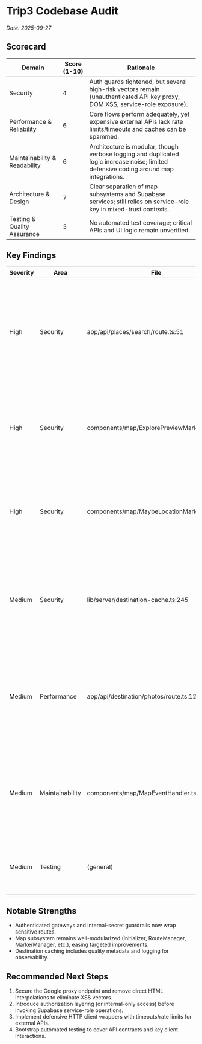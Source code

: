 # Trip3 Codebase Audit

_Date: 2025-09-27_

## Scorecard

| Domain | Score (1-10) | Rationale |
| --- | --- | --- |
| Security | 4 | Auth guards tightened, but several high-risk vectors remain (unauthenticated API key proxy, DOM XSS, service-role exposure). |
| Performance & Reliability | 6 | Core flows perform adequately, yet expensive external APIs lack rate limits/timeouts and caches can be spammed. |
| Maintainability & Readability | 6 | Architecture is modular, though verbose logging and duplicated logic increase noise; limited defensive coding around map integrations. |
| Architecture & Design | 7 | Clear separation of map subsystems and Supabase services; still relies on service-role key in mixed-trust contexts. |
| Testing & Quality Assurance | 3 | No automated test coverage; critical APIs and UI logic remain unverified. |

## Key Findings

| Severity | Area | File | Description | Recommendation |
| --- | --- | --- | --- | --- |
| High | Security | app/api/places/search/route.ts:51 | Endpoint is publicly accessible and proxies queries with the server Google Places key, enabling untrusted users to exhaust quota or incur costs. | Require authenticated sessions and/or per-user rate limiting; consider proxying via an internal secret or moving to client-side key usage with throttling. |
| High | Security | components/map/ExplorePreviewMarker.tsx:52 | Places names are interpolated into `innerHTML` without escaping, allowing XSS if upstream data contains HTML. | Sanitize text (e.g., using `textContent`) or render markers via React elements instead of raw `innerHTML`. |
| High | Security | components/map/MaybeLocationMarkers.tsx:47 | Same unescaped `innerHTML` construction for user-sourced destination names, leading to DOM XSS vectors. | Replace raw HTML injection with DOM-safe text rendering or use libraries that escape content. |
| Medium | Security | lib/server/destination-cache.ts:245 | Supabase service-role key remains callable from any authenticated user; compromised accounts can overwrite cache/log tables. | Move cache operations behind an internal secret/role or add server-side authorization filters before invoking service-role operations. |
| Medium | Performance | app/api/destination/photos/route.ts:123 | External image APIs are called sequentially with no rate limiting or timeout guards, exposing the app to latency spikes and quota burn. | Add fetch timeouts, per-user throttling, and exponential backoff; consider caching by query with expiry. |
| Medium | Maintainability | components/map/MapEventHandler.tsx:100 | Map event handlers rely on dynamic feature properties with minimal guards; console noise and duplicated logic hinder debugging. | Extract utility helpers to validate feature payloads, trim production logs, and centralize feature-state handling. |
| Medium | Testing | (general) | No automated tests cover API routes, stores, or map orchestration. | Establish unit tests for API handlers (e.g., using Vitest) and integration smoke tests for critical map workflows. |

## Notable Strengths

- Authenticated gateways and internal-secret guardrails now wrap sensitive routes.
- Map subsystem remains well-modularized (Initializer, RouteManager, MarkerManager, etc.), easing targeted improvements.
- Destination caching includes quality metadata and logging for observability.

## Recommended Next Steps

1. Secure the Google proxy endpoint and remove direct HTML interpolations to eliminate XSS vectors.
2. Introduce authorization layering (or internal-only access) before invoking Supabase service-role operations.
3. Implement defensive HTTP client wrappers with timeouts/rate limits for external APIs.
4. Bootstrap automated testing to cover API contracts and key client interactions.

